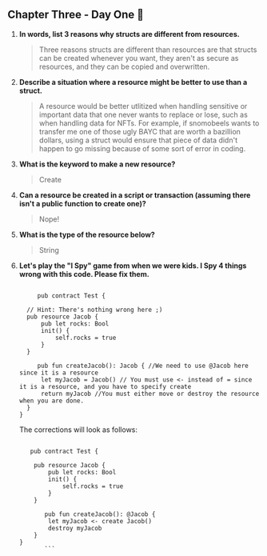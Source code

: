 ## Chapter Three - Day One 🧠

<ol>
 <li><b>In words, list 3 reasons why structs are different from resources.
</b>
   <blockquote>Three reasons structs are different than resources are that structs can be created whenever you want, they aren't as secure as resources, and they can be copied and overwritten.</blockquote>
     
<li><b>Describe a situation where a resource might be better to use than a struct.</b>
       <blockquote>A resource would be better utlitized when handling sensitive or important data that one never wants to replace or lose, such as when handling data for NFTs. For example, if snomobeels wants to transfer me one of those ugly BAYC that are worth a bazillion dollars, using a struct would ensure that piece of data didn't happen to go missing because of some sort of error in coding.</blockquote>
     <li><b>What is the keyword to make a new resource?</b>
       <blockquote>Create</blockquote>
          <li><b>Can a resource be created in a script or transaction (assuming there isn't a public function to create one)?</b>
       <blockquote>Nope!</blockquote>
                  <li><b>What is the type of the resource below?</b>
       <blockquote>String</blockquote>
     <li><b>Let's play the "I Spy" game from when we were kids. I Spy 4 things wrong with this code. Please fix them.</b>
       
  ```Cadence 
 
       pub contract Test {

    // Hint: There's nothing wrong here ;)
    pub resource Jacob {
        pub let rocks: Bool
        init() {
            self.rocks = true
        }
    }

       pub fun createJacob(): Jacob { //We need to use @Jacob here since it is a resource
        let myJacob = Jacob() // You must use <- instead of = since it is a resource, and you have to specify create
        return myJacob //You must either move or destroy the resource when you are done.
    }
}
```

The corrections will look as follows:
                                                 
```Cadence

   pub contract Test {

    pub resource Jacob {
        pub let rocks: Bool
        init() {
            self.rocks = true
        }
    }

       pub fun createJacob(): @Jacob { 
        let myJacob <- create Jacob() 
        destroy myJacob 
    }
}
       ```
